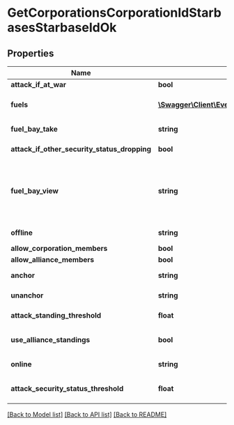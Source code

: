 # GetCorporationsCorporationIdStarbasesStarbaseIdOk

## Properties
Name | Type | Description | Notes
------------ | ------------- | ------------- | -------------
**attack_if_at_war** | **bool** | attack_if_at_war boolean | 
**fuels** | [**\Swagger\Client\Eve\Model\GetCorporationsCorporationIdStarbasesStarbaseIdFuel[]**](GetCorporationsCorporationIdStarbasesStarbaseIdFuel.md) | Fuel blocks and other things that will be consumed when operating a starbase (POS) | [optional] 
**fuel_bay_take** | **string** | Who can take fuel blocks out of the starbase (POS)&#39;s fuel bay | 
**attack_if_other_security_status_dropping** | **bool** | attack_if_other_security_status_dropping boolean | 
**fuel_bay_view** | **string** | Who can view the starbase (POS)&#39;s fule bay. Characters either need to have required role or belong to the starbase (POS) owner&#39;s corporation or alliance, as described by the enum, all other access settings follows the same scheme | 
**offline** | **string** | Who can offline starbase (POS) and its structures | 
**allow_corporation_members** | **bool** | allow_corporation_members boolean | 
**allow_alliance_members** | **bool** | allow_alliance_members boolean | 
**anchor** | **string** | Who can anchor starbase (POS) and its structures | 
**unanchor** | **string** | Who can unanchor starbase (POS) and its structures | 
**attack_standing_threshold** | **float** | Starbase (POS) will attack if target&#39;s standing is lower than this value | [optional] 
**use_alliance_standings** | **bool** | True if the starbase (POS) is using alliance standings, otherwise using corporation&#39;s | 
**online** | **string** | Who can online starbase (POS) and its structures | 
**attack_security_status_threshold** | **float** | Starbase (POS) will attack if target&#39;s security standing is lower than this value | [optional] 

[[Back to Model list]](../README.md#documentation-for-models) [[Back to API list]](../README.md#documentation-for-api-endpoints) [[Back to README]](../README.md)


